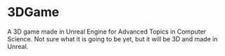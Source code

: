 # 3DGame
A 3D game made in Unreal Engine for Advanced Topics in Computer Science.  Not sure what it is going to be yet, but it will be 3D and made in Unreal.
